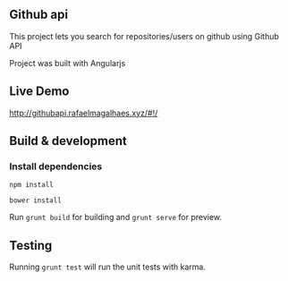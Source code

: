 ##  Github api 

This project lets you search for repositories/users on github using Github API

Project was built with Angularjs

## Live Demo

http://githubapi.rafaelmagalhaes.xyz/#!/



## Build & development

### Install dependencies 

`npm install`

`bower install`


Run `grunt build` for building and `grunt serve` for preview.


## Testing

Running `grunt test` will run the unit tests with karma.


